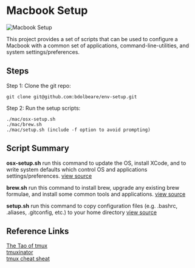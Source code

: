 # Macbook Setup

![Macbook Setup](http://macdown.uranusjr.com/static/images/logo-160.png)

This project provides a set of scripts that can be used to configure a Macbook with a common set of applications, command-line-utilities, and system settings/preferences.



## Steps

Step 1: Clone the git repo:

```
git clone git@github.com:bdolbeare/env-setup.git
```


Step 2:  Run the setup scripts:

```
./mac/osx-setup.sh
./mac/brew.sh
./mac/setup.sh (include -f option to avoid prompting)
```

## Script Summary

**osx-setup.sh** run this command to update the OS, install XCode, and to write system defaults which control OS and applications settings/preferences. [view source](https://github.com/bdolbeare/env-setup/tree/master/mac/osx-setup.sh)

**brew.sh** run this command to install brew, upgrade any existing brew formulae, and install some common tools and applications. [view source](https://github.com/bdolbeare/env-setup/tree/master/mac/brew.sh)

**setup.sh** run this command to copy configuration files (e.g. .bashrc, .aliases, .gitconfig, etc.) to your home directory [view source](https://github.com/bdolbeare/env-setup/tree/master/mac/setup.sh)

## Reference Links

[The Tao of tmux](https://leanpub.com/the-tao-of-tmux/read#config)<br>
[tmuxinator](https://github.com/tmuxinator/tmuxinator)<br>
[tmux cheat sheat](https://gist.github.com/MohamedAlaa/2961058)<br>